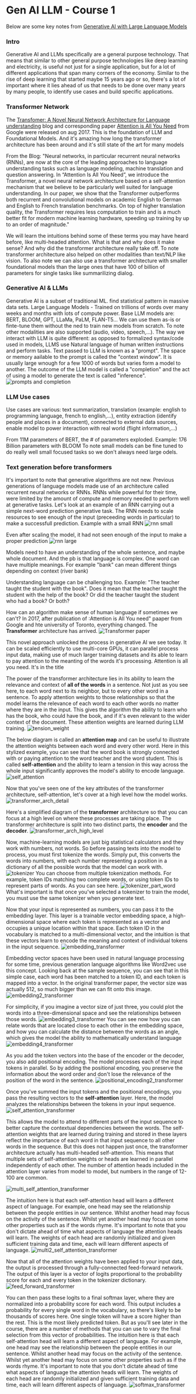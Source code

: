 # Gen AI LLM - Course 1

Below are some key notes from [Generative AI with Large Language Models](https://www.coursera.org/learn/generative-ai-with-llms)

### Intro
Generative AI and LLMs specifically are a general purpose technology. That means that similar to other general purpose technologies like deep learning and electricity, is useful not just for a single application, but for a lot of different applications that span many corners of the economy. Similar to the rise of deep learning that started maybe 15 years ago or so, there's a lot of important where it lies ahead of us that needs to be done over many years by many people, to identify use cases and build specific applications.

### Transformer Network
The [Transfomer: A Novel Neural Network Architecture for Language understanding](https://blog.research.google/2017/08/transformer-novel-neural-network.html)  blog and corresponding paper [Attention is All You Need](https://arxiv.org/abs/1706.03762) from Google were released on aug 2017.
This is the foundation of LLM and Foundational Models. And it's amazing how long the transformer architecture has been around and it's still state of the art for many models

From the Blog: "Neural networks, in particular recurrent neural networks (RNNs), are now at the core of the leading approaches to language understanding tasks such as language modeling, machine translation and question answering. In “Attention Is All You Need”, we introduce the Transformer, a novel neural network architecture based on a self-attention mechanism that we believe to be particularly well suited for language understanding.
In our paper, we show that the Transformer outperforms both recurrent and convolutional models on academic English to German and English to French translation benchmarks. On top of higher translation quality, the Transformer requires less computation to train and is a much better fit for modern machine learning hardware, speeding up training by up to an order of magnitude."

We will learn the intuitions behind some of these terms you may have heard before, like multi-headed attention. What is that and why does it make sense? And why did the transformer architecture really take off. To note transformer architecture also helped on other modalities than text/NLP like vision.
To also note we can also use a transformer architecture with smaller foundational models than the large ones that have 100 of billion of parameters for single tasks like summarilizing dialog.

### Generative AI & LLMs
Generative AI is a subset of traditional ML. find statistical pattern in massive data sets.
Large Language Models - Trained on trillions of words over many weeks and months with lots of compute power. 
Base LLM models are: BERT, BLOOM, GPT, LLaMa, PaLM, FLAN-T5...
We can use them as-is or finte-tune them without the ned to train new models from scratch.
To note other modalities are also supported (audio, video, speech,...).
The way we interact with LLM is quite different: as opposed to formalized syntax/code used in models, LLMS use Natural language of human written instructions and perform tasks. Text passed to LLM is known as a "prompt". The space or memory aailable to the prompt is called the "context window". It is usually large wnough for a few 1000 of words but varies form a model to another.
The outcome of the LLM model is called a "completion" and the act of using a model to generate the text is called "inference".
![prompts and completion](../../images/prompts_completion.png)



### LLM Use cases
Use cases are various: text summarization, translation (example: english to programming language, french to english,...), entity extraction (identify people and places in a document), connected to external data sources, enable model to power interaction with real world (flight information,...)

From 11M parameters of BERT, the # of parameters exploded. Example: 176 Billion parameters with BLOOM
To note small models can be fine tuned to do really well small focused tasks so we don't always need large odels.

### Text generation before transformers
It's important to note that generative algorithms are not new. Previous generations of language models made use of an architecture called recurrent neural networks or RNNs. 
RNNs while powerful for their time, were limited by the amount of compute and memory needed to perform well at generative tasks. 
Let's look at an example of an RNN carrying out a simple next-word prediction generative task. 
The RNN needs to scale resources to see enough of the input (preceeding words in particular) to make a successfull prediction.
Example with a small RNN
![rnn small](../../images/rnn_prediction_small.png)

Even after scaling the model, it had not seen enough of the input to make a proper prediction
![rnn large](../../images/rnn_prediction_large.png)

Models need to have an understanding of the whole sentence, and maybe whole document. And the pb is that language is complex. One word can have multiple meanings.
For example "bank" can mean different things depending on context (river bank)

Understanding language can be challenging too. Example: "The teacher taught the student with the book".
Does it mean that the teacher taught the student with the help of the book?
Or did the teacher taught the student who had a book? Or both?

How can an algorithm make sense of human language if sometimes we can't?
In 2017, after publication of :Attention is All You need" paaper from Google and hte university of Toronto, everything changed. 
The **Transformer** architecture has arrived.
![Transformer paper](../../images/transformers_paper.png)

This novel approach unlocked the process in generative AI we see today. It can be scaled efficiently to use multi-core GPUs, it can parallel process input data, making use of much larger training datasets and its able to learn to pay attention to the meanting of the words it's processing. Attention is all you need. It's in the title

 The power of the transformer architecture lies in its ability to learn the relevance and context of **all of the words** in a sentence. Not just as you see here, to each word next to its neighbor, but to every other word in a sentence. To apply attention weights to those relationships so that the model learns the relevance of each word to each other words no matter where they are in the input. This gives the algorithm the ability to learn who has the book, who could have the book, and if it's even relevant to the wider context of the document. These attention weights are learned during LLM training.
 ![tension_weight](../../images/transformer_tension_weight.PNG)
 
The below diagram is called an **attention map** and can be useful to illustrate the attention weights between each word and every other word. Here in this stylized example, you can see that the word book is strongly connected with or paying attention to the word teacher and the word student. This is called **self-attention** and the ability to learn a tension in this way across the whole input significantly approves the model's ability to encode language. 
![self_attention](../../images/self_attention.PNG)

Now that you've seen one of the key attributes of the transformer architecture, self-attention, let's cover at a high level how the model works.
![transformer_arch_detail](../../images/transformer_arch_detail.PNG)

Here's a simplified diagram of the **transformer** architecture so that you can focus at a high level on where these processes are taking place. The transformer architecture is split into two distinct parts, the **encoder** and the **decoder**.
![transformer_arch_high_level](../../images/transformer_arch_high_level.PNG)


Now, machine-learning models are just big statistical calculators and they work with numbers, not words. So before passing texts into the model to process, you must first tokenize the words. Simply put, this converts the words into numbers, with each number representing a position in a dictionary of all the possible words that the model can work with. 
![tokenizer](../../images/tokenizer.PNG)
You can choose from multiple tokenization methods. For example, token IDs matching two complete words, or using token IDs to represent parts of words. As you can see here. 
![tokenizer_part_word](../../images/tokenizer_part_word.PNG)
What's important is that once you've selected a tokenizer to train the model, you must use the same tokenizer when you generate text.

Now that your input is represented as numbers, you can pass it to the embedding layer. This layer is a trainable vector embedding space, a high-dimensional space where each token is represented as a vector and occupies a unique location within that space. Each token ID in the vocabulary is matched to a multi-dimensional vector, and the intuition is that these vectors learn to encode the meaning and context of individual tokens in the input sequence. 
![embedding_transformer](../../images/embedding_transformer.PNG)

Embedding vector spaces have been used in natural language processing for some time, previous generation language algorithms like Word2vec use this concept.
Looking back at the sample sequence, you can see that in this simple case, each word has been matched to a token ID, and each token is mapped into a vector. In the original transformer paper, the vector size was actually 512, so much bigger than we can fit onto this image. 
![embedding2_transformer](../../images/embedding2_transformer.PNG)

For simplicity, if you imagine a vector size of just three, you could plot the words into a three-dimensional space and see the relationships between those words. 
![embedding3_transformer](../../images/embedding3_transformer.PNG)
You can see now how you can relate words that are located close to each other in the embedding space, and how you can calculate the distance between the words as an angle, which gives the model the ability to mathematically understand language
![embedding4_transformer](../../images/embedding4_transformer.PNG)

As you add the token vectors into the base of the encoder or the decoder, you also add positional encoding. The model processes each of the input tokens in parallel. So by adding the positional encoding, you preserve the information about the word order and don't lose the relevance of the position of the word in the sentence.
![positional_encoding2_transformer](../../images/positional_encoding2_transformer.PNG)



Once you've summed the input tokens and the positional encodings, you pass the resulting vectors to the **self-attention** layer. Here, the model analyzes the relationships between the tokens in your input sequence. 
![self_attention_transformer](../../images/self_attention_transformer.PNG)

This allows the model to attend to different parts of the input sequence to better capture the contextual dependencies between the words. The self-attention weights that are learned during training and stored in these layers reflect the importance of each word in that input sequence to all other words in the sequence. But this does not happen just once, the transformer architecture actually has multi-headed self-attention. This means that multiple sets of self-attention weights or heads are learned in parallel independently of each other. The number of attention heads included in the attention layer varies from model to model, but numbers in the range of 12-100 are common. 

![multi_self_attention_transformer](../../images/multi_self_attention_transformer.PNG)

The intuition here is that each self-attention head will learn a different aspect of language. For example, one head may see the relationship between the people entities in our sentence. Whilst another head may focus on the activity of the sentence. Whilst yet another head may focus on some other properties such as if the words rhyme. It's important to note that you don't dictate ahead of time what aspects of language the attention heads will learn. The weights of each head are randomly initialized and given sufficient training data and time, each will learn different aspects of language.
![multi2_self_attention_transformer](../../images/multi2_self_attention_transformer.PNG)

Now that all of the attention weights have been applied to your input data, the output is processed through a fully-connected feed-forward network. The output of this layer is a vector of logits proportional to the probability score for each and every token in the tokenizer dictionary. 
![feed_forward_transformer](../../images/feed_forward_transformer.PNG)

You can then pass these logits to a final softmax layer, where they are normalized into a probability score for each word. This output includes a probability for every single word in the vocabulary, so there's likely to be thousands of scores here. One single token will have a score higher than the rest. This is the most likely predicted token. But as you'll see later in the course, there are a number of methods that you can use to vary the final selection from this vector of probabilities.
The intuition here is that each self-attention head will learn a different aspect of language. For example, one head may see the relationship between the people entities in our sentence. Whilst another head may focus on the activity of the sentence. Whilst yet another head may focus on some other properties such as if the words rhyme. It's important to note that you don't dictate ahead of time what aspects of language the attention heads will learn. The weights of each head are randomly initialized and given sufficient training data and time, each will learn different aspects of language.
![softmax_transformer](../../images/softmax_transformer.PNG)


